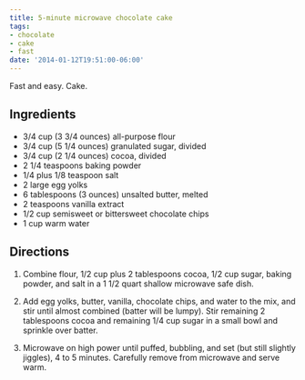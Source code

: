 ```yaml
---
title: 5-minute microwave chocolate cake
tags:
- chocolate
- cake
- fast
date: '2014-01-12T19:51:00-06:00'
---
```

Fast and easy. Cake.

## Ingredients

* 3/4 cup (3 3/4 ounces) all-purpose flour
* 3/4 cup (5 1/4 ounces) granulated sugar, divided
* 3/4 cup (2 1/4 ounces) cocoa, divided
* 2 1/4 teaspoons baking powder
* 1/4 plus 1/8 teaspoon salt
* 2 large egg yolks
* 6 tablespoons (3 ounces) unsalted butter, melted
* 2 teaspoons vanilla extract
* 1/2 cup semisweet or bittersweet chocolate chips
* 1 cup warm water

## Directions

1. Combine flour, 1/2 cup plus 2 tablespoons cocoa, 1/2 cup sugar,
baking powder, and salt in a 1 1/2 quart shallow microwave safe dish.

2. Add egg yolks, butter, vanilla, chocolate chips, and water to the
mix, and stir until almost combined (batter will be lumpy). Stir
remaining 2 tablespoons cocoa and remaining 1/4 cup sugar in a small
bowl and sprinkle over batter.

3. Microwave on high power until puffed, bubbling, and set (but still
slightly jiggles), 4 to 5 minutes. Carefully remove from microwave and
serve warm.
